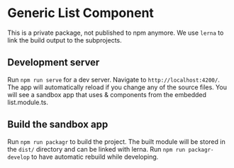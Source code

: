 # Generic List Component

This is a private package, not published to npm anymore. We use `lerna` to link the build output to the subprojects.

## Development server

Run `npm run serve` for a dev server. Navigate to `http://localhost:4200/`. The app will automatically reload if you change any of the source files.
You will see a sandbox app that uses <y-generic-table> & <y-generic-list> components from the embedded list.module.ts.

## Build the sandbox app

Run `npm run packagr` to build the project. The built module will be stored in the `dist/` directory and can be linked with lerna. 
Run `npm run packagr-develop` to have automatic rebuild while developing.

